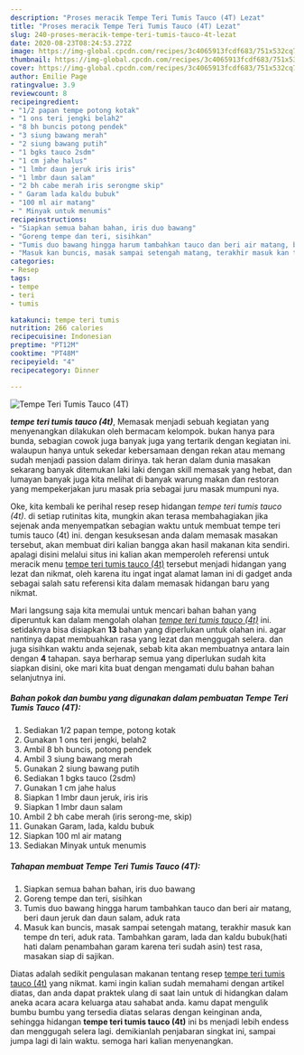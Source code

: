```yaml
---
description: "Proses meracik Tempe Teri Tumis Tauco (4T) Lezat"
title: "Proses meracik Tempe Teri Tumis Tauco (4T) Lezat"
slug: 240-proses-meracik-tempe-teri-tumis-tauco-4t-lezat
date: 2020-08-23T08:24:53.272Z
image: https://img-global.cpcdn.com/recipes/3c4065913fcdf683/751x532cq70/tempe-teri-tumis-tauco-4t-foto-resep-utama.jpg
thumbnail: https://img-global.cpcdn.com/recipes/3c4065913fcdf683/751x532cq70/tempe-teri-tumis-tauco-4t-foto-resep-utama.jpg
cover: https://img-global.cpcdn.com/recipes/3c4065913fcdf683/751x532cq70/tempe-teri-tumis-tauco-4t-foto-resep-utama.jpg
author: Emilie Page
ratingvalue: 3.9
reviewcount: 8
recipeingredient:
- "1/2 papan tempe potong kotak"
- "1 ons teri jengki belah2"
- "8 bh buncis potong pendek"
- "3 siung bawang merah"
- "2 siung bawang putih"
- "1 bgks tauco 2sdm"
- "1 cm jahe halus"
- "1 lmbr daun jeruk iris iris"
- "1 lmbr daun salam"
- "2 bh cabe merah iris serongme skip"
- " Garam lada kaldu bubuk"
- "100 ml air matang"
- " Minyak untuk menumis"
recipeinstructions:
- "Siapkan semua bahan bahan, iris duo bawang"
- "Goreng tempe dan teri, sisihkan"
- "Tumis duo bawang hingga harum tambahkan tauco dan beri air matang, beri daun jeruk dan daun salam, aduk rata"
- "Masuk kan buncis, masak sampai setengah matang, terakhir masuk kan tempe dn teri, aduk rata. Tambahkan garam, lada dan kaldu bubuk(hati hati dalam penambahan garam karena teri sudah asin) test rasa, masakan siap di sajikan."
categories:
- Resep
tags:
- tempe
- teri
- tumis

katakunci: tempe teri tumis 
nutrition: 266 calories
recipecuisine: Indonesian
preptime: "PT12M"
cooktime: "PT48M"
recipeyield: "4"
recipecategory: Dinner

---
```



![Tempe Teri Tumis Tauco (4T)](https://img-global.cpcdn.com/recipes/3c4065913fcdf683/751x532cq70/tempe-teri-tumis-tauco-4t-foto-resep-utama.jpg)

<b><i>tempe teri tumis tauco (4t)</i></b>, Memasak menjadi sebuah kegiatan yang menyenangkan dilakukan oleh bermacam kelompok. bukan hanya para bunda, sebagian cowok juga banyak juga yang tertarik dengan kegiatan ini. walaupun hanya untuk sekedar kebersamaan dengan rekan atau memang sudah menjadi passion dalam dirinya. tak heran dalam dunia masakan sekarang banyak ditemukan laki laki dengan skill memasak yang hebat, dan lumayan banyak juga kita melihat di banyak warung makan dan restoran yang mempekerjakan juru masak pria sebagai juru masak mumpuni nya.



Oke, kita kembali ke perihal resep resep hidangan <i>tempe teri tumis tauco (4t)</i>. di setiap rutinitas kita, mungkin akan terasa membahagiakan jika sejenak anda menyempatkan sebagian waktu untuk membuat tempe teri tumis tauco (4t) ini. dengan kesuksesan anda dalam memasak masakan tersebut, akan membuat diri kalian bangga akan hasil makanan kita sendiri. apalagi disini melalui situs ini kalian akan memperoleh referensi untuk meracik menu <u>tempe teri tumis tauco (4t)</u> tersebut menjadi hidangan yang lezat dan nikmat, oleh karena itu ingat ingat alamat laman ini di gadget anda sebagai salah satu referensi kita dalam memasak hidangan baru yang nikmat.


Mari langsung saja kita memulai untuk mencari bahan bahan yang diperuntuk kan dalam mengolah olahan <u><i>tempe teri tumis tauco (4t)</i></u> ini. setidaknya bisa disiapkan <b>13</b> bahan yang diperlukan untuk olahan ini. agar nantinya dapat membuahkan rasa yang lezat dan menggugah selera. dan juga sisihkan waktu anda sejenak, sebab kita akan membuatnya antara lain dengan <b>4</b> tahapan. saya berharap semua yang diperlukan sudah kita siapkan disini, oke mari kita buat dengan mengamati dulu bahan bahan selanjutnya ini.

<!--inarticleads1-->

##### Bahan pokok dan bumbu yang digunakan dalam pembuatan Tempe Teri Tumis Tauco (4T):

1. Sediakan 1/2 papan tempe, potong kotak
1. Gunakan 1 ons teri jengki, belah2
1. Ambil 8 bh buncis, potong pendek
1. Ambil 3 siung bawang merah
1. Gunakan 2 siung bawang putih
1. Sediakan 1 bgks tauco (2sdm)
1. Gunakan 1 cm jahe halus
1. Siapkan 1 lmbr daun jeruk, iris iris
1. Siapkan 1 lmbr daun salam
1. Ambil 2 bh cabe merah (iris serong-me, skip)
1. Gunakan  Garam, lada, kaldu bubuk
1. Siapkan 100 ml air matang
1. Sediakan  Minyak untuk menumis




<!--inarticleads2-->

##### Tahapan membuat Tempe Teri Tumis Tauco (4T):

1. Siapkan semua bahan bahan, iris duo bawang
1. Goreng tempe dan teri, sisihkan
1. Tumis duo bawang hingga harum tambahkan tauco dan beri air matang, beri daun jeruk dan daun salam, aduk rata
1. Masuk kan buncis, masak sampai setengah matang, terakhir masuk kan tempe dn teri, aduk rata. Tambahkan garam, lada dan kaldu bubuk(hati hati dalam penambahan garam karena teri sudah asin) test rasa, masakan siap di sajikan.




Diatas adalah sedikit pengulasan makanan tentang resep <u>tempe teri tumis tauco (4t)</u> yang nikmat. kami ingin kalian sudah memahami dengan artikel diatas, dan anda dapat praktek ulang di saat lain untuk di hidangkan dalam aneka acara acara keluarga atau sahabat anda. kamu dapat mengulik bumbu bumbu yang tersedia diatas selaras dengan keinginan anda, sehingga hidangan <b>tempe teri tumis tauco (4t)</b> ini bs menjadi lebih endess dan menggugah selera lagi. demikianlah penjabaran singkat ini, sampai jumpa lagi di lain waktu. semoga hari kalian menyenangkan.
